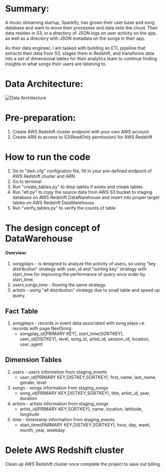 # Summary:
A music streaming startup, Sparkify, has grown their user base and song database and want to move their processes and data onto the cloud. Their data resides in S3, in a directory of JSON logs on user activity on the app, as well as a directory with JSON metadata on the songs in their app.

As their data engineer, I am tasked with building an ETL pipeline that extracts their data from S3, stages them in Redshift, and transforms data into a set of dimensional tables for their analytics team to continue finding insights in what songs their users are listening to.

# Data Architecture:
![Data Architecture](https://video.udacity-data.com/topher/2022/May/62770f73_sparkify-s3-to-redshift-etl/sparkify-s3-to-redshift-etl.png)

# Pre-preparation:
1. Create AWS Redshift cluster endpoint with your own AWS account
2. Create ARN to access to S3(ReadOnly permission) for AWS Redshift

# How to run the code
1. Go to "dwh.cfg" configration file, fill in your pre-defined endpoint of AWS Redshift cluster and ARN.
2. Go to terminal
3. Run "create_tables.py" to drop tables if exists and create tables
4. Run "etl.py" to copy the source data from AWS S3 bucket to staging database on AWS Redshift DataWarehouse and insert into proper target tables on AWS Redshift DataWarehouse.
5. Run "verify_tables.py" to verify the counts of table

# The design concept of DataWarehouse
#### Overview:
1. songplays - is designed to analyze the activity of users, so using "key distribution" strategy with user_id and "sorting key" strategy with start_time for improving the performance of query once order by start_time.
2. users,songs,time - flowing the same strategy.
3. artists - using "all distribution" strategy due to small table and speed up query.

## Fact Table
1. songplays - records in event data associated with song plays i.e. records with page NextSong
    * songplay_id(PRIMARY KEY), start_time(SORTKEY), user_id(DISTKEY), level, song_id, artist_id, session_id, location, user_agent


## Dimension Tables
2. users - users information from staging_events
    * user_id(PRIMARY KEY,DISTKEY,SORTKEY), first_name, last_name, gender, level
3. songs - songs information from staging_songs
    * song_id(PRIMARY KEY,DISTKEY,SORTKEY), title, artist_id, year, duration
4. artists - artists information from staging_songs
    * artist_id(PRIMARY KEY,SORTKEY), name, location, lattitude, longitude
5. time - timestamp information from staging_events
    * start_time(PARMARY KEY,DISTKEY,SORTKEY), hour, day, week, month, year, weekday


# Delete AWS Redshift cluster
Clean up AWS Redshift cluster once complete the project to save out billing.